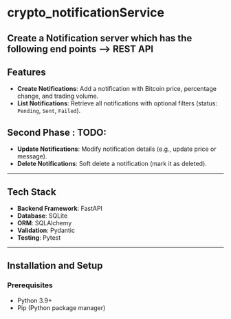 # crypto_notificationService
## Create a Notification server which has the following end points --> REST API

## Features

- **Create Notifications**: Add a notification with Bitcoin price, percentage change, and trading volume.
- **List Notifications**: Retrieve all notifications with optional filters (status: `Pending`, `Sent`, `Failed`).

## Second Phase : TODO:
- **Update Notifications**: Modify notification details (e.g., update price or message).
- **Delete Notifications**: Soft delete a notification (mark it as deleted).

---

## Tech Stack

- **Backend Framework**: FastAPI
- **Database**: SQLite
- **ORM**: SQLAlchemy
- **Validation**: Pydantic
- **Testing**: Pytest

---

## Installation and Setup

### Prerequisites
- Python 3.9+
- Pip (Python package manager)
